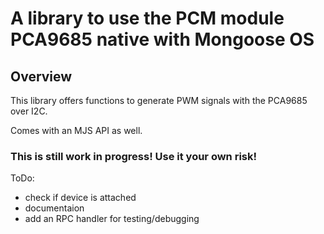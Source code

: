 # A library to use the PCM module PCA9685 native with Mongoose OS

## Overview

This library offers functions to generate PWM signals with the PCA9685 over I2C.

Comes with an MJS API as well.

### This is still work in progress! Use it your own risk! ###

ToDo:
- check if device is attached
- documentaion
- add an RPC handler for testing/debugging
